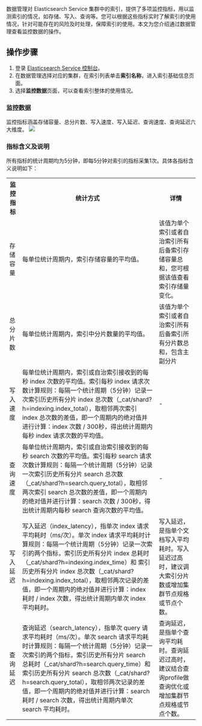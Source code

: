 数据管理对 Elasticsearch Service 集群中的索引，提供了多项监控指标，用以监测索引的情况，如存储、写入、查询等。您可以根据这些指标实时了解索引的使用情况，针对可能存在的风险及时处理，保障索引的使用。本文为您介绍通过数据管理查看监控数据的操作。

## 操作步骤
1. 登录 [Elasticsearch Service 控制台](https://console.cloud.tencent.com/es)。
2. 在数据管理选择对应的集群，在索引列表单击**索引名称**，进入索引基础信息页面。
3. 选择**监控数据**页面，可以查看索引整体的使用情况。

### 监控数据
监控指标涵盖存储容量、总分片数、写入速度、写入延迟、查询速度、查询延迟六大维度。
![](https://qcloudimg.tencent-cloud.cn/raw/cb39ca5ae13b9e74a6ebf944e98ac4b7.png)

### 指标含义及说明  
所有指标的统计周期均为5分钟，即每5分钟对索引的指标采集1次。具体各指标含义说明如下：
<table border="0" cellspacing="0" cellpadding="0">
    <tr>
        <th width=“118px”>监控指标</th>
        <th width>统计方式</th>
        <th width>详情</th>
    </tr>
    <tr>
      <td>存储容量</td>
      <td>每单位统计周期内，索引存储容量的平均值。</td>
      <td>该值为单个索引或者自治索引所有后备索引存储容量总和，您可根据该值查看索引存储量变化。</td>
   </tr>
   <tr>
      <td>总分片数</td>
      <td>每单位统计周期内，索引中分片数量的平均值。</td>
      <td>该值为单个索引或者自治索引所有后备索引所有分片数总和，包含主副分片</td>
   </tr>
   <tr>
      <td>写入速度</td>
      <td>每单位统计周期内，索引或自治索引接收到的每秒 index 次数的平均值。索引每秒 index 请求次数计算规则：每隔一个统计周期（5分钟）记录一次索引历史所有分片 index 总次数（_cat/shard?h=indexing.index_total），取相邻两次索引 index 总次数的差值，即一个周期内的绝对值并进行计算：index 次数 / 300秒，得出统计周期内每秒 index 请求次数的平均值。</td>
      <td>-</td>
   </tr>
   <tr>
      <td>查询速度</td>
      <td>每单位统计周期内，索引或自治索引接收到的每秒 search 次数的平均值。索引每秒 search 请求次数计算规则：每隔一个统计周期（5分钟）记录一次索引历史所有分片 search 总次数（_cat/shard?h=search.query_total），取相邻两次索引 search 总次数的差值，即一个周期内的绝对值并进行计算：search 次数 / 300秒，得出统计周期内每秒 search 查询次数的平均值。</td>
      <td>-</td>
   </tr>
   <tr>
      <td>写入延迟</td>
      <td>写入延迟（index_latency），指单次 index 请求平均耗时（ms/次）。单次 index 请求平均耗时计算规则：每隔一个统计周期（5分钟）记录一次索引的两个指标，索引历史所有分片 index 总耗时（_cat/shard?h=indexing.index_time）和 索引历史所有分片 index 总次数（_cat/shard?h=indexing.index_total），取相邻两次记录的差值，即一个周期内的绝对值并进行计算：index 耗时 / index 次数，得出统计周期内单次 index 平均耗时。</td>
      <td>写入延迟，是指单个文档写入平均耗时。写入延迟过高时，建议调大索引分片数或增加集群节点规格或节点个数。</td>
   </tr>
   <tr>
      <td>查询延迟</td>
      <td>查询延迟（search_latency），指单次 query 请求平均耗时（ms/次）。单次 search 请求平均耗时计算规则：每隔一个统计周期（5分钟）记录一次索引的两个指标，索引历史所有分片 search 总耗时（_cat/shard?h=search.query_time）和 索引历史所有分片 search 总次数（_cat/shard?h=search.query_total），取相邻两次记录的差值，即一个周期内的绝对值并进行计算：search 耗时 / search 次数，得出统计周期内单次 search 平均耗时。</td>
      <td>查询延迟，是指单个查询平均耗时。查询延迟过高时，建议结合查询profile做查询优化或增加集群节点规格或节点个数。</td>
   </tr>
</table>



